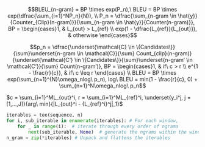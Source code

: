 $$BLEU_{n-gram} = BP \times exp(P_n),\ BLEU = BP \times exp(\dfrac{\sum_{i=1}^NP_n}{N}), \\ 
P_n = \dfrac{\sum_{n-gram \in \hat{y}}{Counter_{Clip}(n-gram)}}{\sum_{n-gram \in \hat{y}}{Counter(n-gram)}}, 
BP = \begin{cases}1, & L_{out} > L_{ref} \\ exp(1 - \dfrac{L_{ref}}{L_{out}}), & otherwise \end{cases}$$

$$p_n = \dfrac{\underset{\mathcal{C} \in \{Candidates\}}{\sum}\underset{n-gram \in \mathcal{C}}{\sum} Count_{clip}(n-gram)}{\underset{\mathcal{C‘} \in \{Candidates\}}{\sum}\underset{n-gram‘ \in \mathcal{C’}}{\sum} Count(n-gram’)}, BP = \begin{cases}1, & if\ c > r \\ e^{1 - \frac{r}{c}}, & if\ c \leq r \end{cases} \\ 
BLEU = BP \times exp(\sum_{n=1}^{N}\omega_nlog\ p_n), log\ BLEU = min(1 - \frac{r}{c}, 0) + \sum_{n=1}^N\omega_nlog\ p_n$$

$c = \sum_{i=1}^ML_{out}^i, r = \sum_{i=1}^ML_{ref}^i, \underset{y_i^j, j = [1,...,J]}{arg\ min}{|L_{out}^i - {L_{ref}^i}^j|_1}$

```python
iterables = tee(sequence, n)
for i, sub_iterable in enumerate(iterables): # For each window,
    for _ in range(i):  # iterate through every order of ngrams
        next(sub_iterable, None)  # generate the ngrams within the window
n_gram = zip(*iterables) # Unpack and flattens the iterables
```



